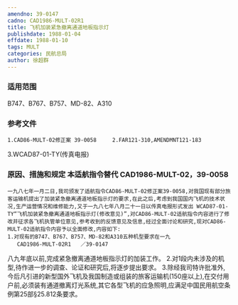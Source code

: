 ```yaml
---
amendno: 39-0147
cadno: CAD1986-MULT-02R1
title: 飞机加装紧急撤离通道地板指示灯
publishdate: 1988-01-04
effdate: 1988-01-10
tags: MULT
categories: 民航总局
author: 徐超群
---
```


### 适用范围 
B747、B767、B757、MD-82、A310

### 参考文件
    1.CAD86-MULT-02修正案 39-0058     2.FAR121-310,AMENDMNT121-183 
3.WCAD87-01-TY(传真电报) 


### 原因、措施和规定 本适航指令替代 CAD1986-MULT-02，39-0058 
    一九八七年一月二日,我司颁发了适航指令CAD86-MULT-02修正案39-0058,对我国现有部分旅客运输机提出了加装紧急撤离通道地板指示灯的要求,在此之后,考虑到我国国内飞机的技术状况,生产运营情况和维修能力,又于一九八七年八月二十一日以传真电报形式发出 WCAD87-01-TY“飞机加装紧急撤离通道地板指示灯(修改意见)”,对CAD86-MULT-02适航指令内容进行了修改并征求各飞机执管单位意见,参考收到的反馈意见及信息,经过全面讨论和研究,现对CAD86-MULT-02适航指令内容予以全面修改,内容如下: 
    1.对现有的B747、B767、B757、MD-82和A310五种机型要求在一九
       CAD1986-MULT-02R1   ／39-0147 
八九年底以前,完成紧急撤离通道地板指示灯的加装工作。 
    2.对1段内未涉及的机型,待作进一步的调查、论证和研究后,将逐步提出要求。 
    3.除经我司特许批准外,今后凡引进的新型国外飞机及我国制造或组装的旅客运输机(150座以上),在交付用户前,必须装有通道撤离灯光系统,其它各型飞机的应急照明,应满足中国民用航空条例第25部§25.812条要求。


